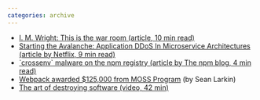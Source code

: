 ```yaml
---
categories: archive
---
```


- [I. M. Wright: This is the war room (article, 10 min read)](https://blogs.msdn.microsoft.com/eric_brechner/2017/08/01/this-is-the-war-room/)
- [Starting the Avalanche: Application DDoS In Microservice Architectures (article by Netflix, 9 min read)](https://webopsweekly.com/link/20450/18b591a128)
- [\`crossenv\` malware on the npm registry (article by The npm blog, 4 min read)](http://blog.npmjs.org/post/163723642530/crossenv-malware-on-the-npm-registry)
- [Webpack awarded $125,000 from MOSS Program](https://medium.com/webpack/webpack-awarded-125-000-from-moss-program-f63eeaaf4e15) (by Sean Larkin)
- [The art of destroying software (video, 42 min)](https://maximilianhoffmann.com/talks/programming/the-art-of-destroying-software)
